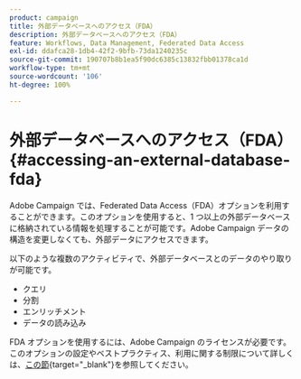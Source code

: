 ```yaml
---
product: campaign
title: 外部データベースへのアクセス（FDA）
description: 外部データベースへのアクセス（FDA）
feature: Workflows, Data Management, Federated Data Access
exl-id: ddafca28-1db4-42f2-9bfb-73da1240235c
source-git-commit: 190707b8b1ea5f90dc6385c13832fbb01378ca1d
workflow-type: tm+mt
source-wordcount: '106'
ht-degree: 100%

---
```


# 外部データベースへのアクセス（FDA）{#accessing-an-external-database-fda}

Adobe Campaign では、Federated Data Access（FDA）オプションを利用することができます。このオプションを使用すると、1 つ以上の外部データベースに格納されている情報を処理することが可能です。Adobe Campaign データの構造を変更しなくても、外部データにアクセスできます。

以下のような複数のアクティビティで、外部データベースとのデータのやり取りが可能です。

* クエリ
* 分割
* エンリッチメント
* データの読み込み

FDA オプションを使用するには、Adobe Campaign のライセンスが必要です。このオプションの設定やベストプラクティス、利用に関する制限について詳しくは、[この節](https://experienceleague.adobe.com/docs/campaign/campaign-v8/connect/fda.html?lang=ja){target=&quot;_blank&quot;}を参照してください。

